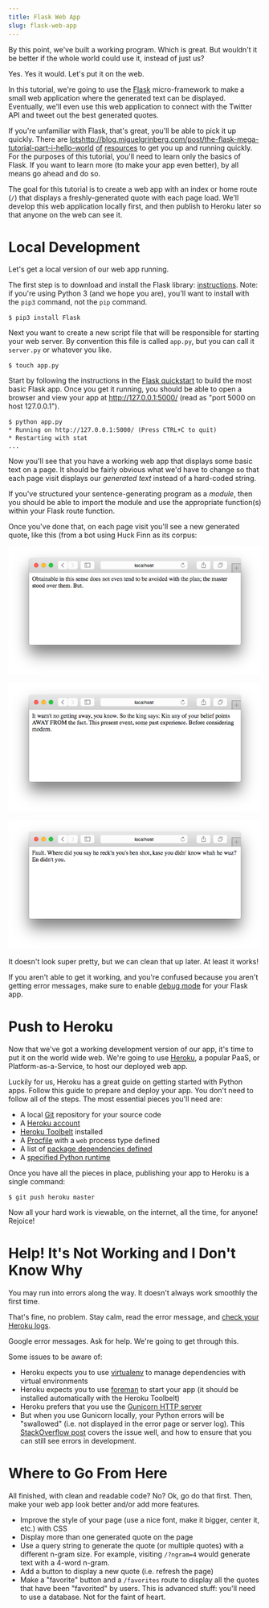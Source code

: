 ```yaml
---
title: Flask Web App
slug: flask-web-app
---
```


By this point, we've built a working program. Which is great. But wouldn't it be better if the whole world could use it, instead of just us?

Yes. Yes it would.
Let's put it on the web.

In this tutorial, we're going to use the [Flask](http://flask.pocoo.org/) micro-framework to make a small web application where the generated text can be displayed. Eventually, we'll even use this web application to connect with the Twitter API and tweet out the best generated quotes.

If you're unfamiliar with Flask, that's great, you'll be able to pick it up quickly. There are [lots]()http://blog.miguelgrinberg.com/post/the-flask-mega-tutorial-part-i-hello-world [of](https://realpython.com/blog/python/flask-by-example-part-1-project-setup/) [resources](https://exploreflask.com/) to get you up and running quickly. For the purposes of this tutorial, you'll need to learn only the basics of Flask. If you want to learn more (to make your app even better), by all means go ahead and do so.

The goal for this tutorial is to create a web app with an index or home route (`/`) that displays a freshly-generated quote with each page load. We'll develop this web application locally first, and then publish to Heroku later so that anyone on the web can see it.

Local Development
==
Let's get a local version of our web app running.

The first step is to download and install the Flask library: [instructions](http://flask.pocoo.org/docs/0.10/installation/). Note: if you're using Python 3 (and we hope you are), you'll want to install with the `pip3` command, not the `pip` command.

	$ pip3 install Flask

Next you want to create a new script file that will be responsible for starting your web server. By convention this file is called `app.py`, but you can call it `server.py` or whatever you like.

	$ touch app.py

Start by following the instructions in the [Flask quickstart](http://flask.pocoo.org/docs/0.10/quickstart/) to build the most basic Flask app. Once you get it running, you should be able to open a browser and view your app at http://127.0.0.1:5000/ (read as "port 5000 on host 127.0.0.1").

	$ python app.py
	* Running on http://127.0.0.1:5000/ (Press CTRL+C to quit)
	* Restarting with stat
	...

Now you'll see that you have a working web app that displays some basic text on a page. It should be fairly obvious what we'd have to change so that each page visit displays our *generated text* instead of a hard-coded string.

If you've structured your sentence-generating program as a *module*, then you should be able to import the module and use the appropriate function(s) within your Flask route function.

Once you've done that, on each page visit you'll see a new generated quote, like this (from a bot using Huck Finn as its corpus:

![Huck Finn Demo Text](huckFinnDemo1.png)

![Huck Finn Demo Text](huckFinnDemo2.png)

![Huck Finn Demo Text](huckFinnDemo3.png)

It doesn't look super pretty, but we can clean that up later. At least it works!

If you aren't able to get it working, and you're confused because you aren't getting error messages, make sure to enable [debug mode](http://flask.pocoo.org/docs/0.10/quickstart/#debug-mode) for your Flask app.

Push to Heroku
==
Now that we've got a working development version of our app, it's time to put it on the world wide web. We're going to use [Heroku](https://www.heroku.com/), a popular PaaS, or Platform-as-a-Service, to host our deployed web app.

Luckily for us, Heroku has a great guide on getting started with Python apps. Follow this guide to prepare and deploy your app. You don't need to follow all of the steps. The most essential pieces you'll need are:

* A local [Git](https://git-scm.com/) repository for your source code
* A [Heroku account](https://signup.heroku.com/www-home-top)
* [Heroku Toolbelt](https://toolbelt.heroku.com/) installed
* A [Procfile](https://devcenter.heroku.com/articles/procfile) with a `web` process type defined
* A list of [package dependencies defined](https://devcenter.heroku.com/articles/getting-started-with-python#declare-app-dependencies)
* A [specified Python runtime](https://devcenter.heroku.com/articles/python-runtimes)

Once you have all the pieces in place, publishing your app to Heroku is a single command:

	$ git push heroku master

Now all your hard work is viewable, on the internet, all the time, for anyone! Rejoice!

Help! It's Not Working and I Don't Know Why
==
You may run into errors along the way. It doesn't always work smoothly the first time.

That's fine, no problem. Stay calm, read the error message, and [check your Heroku logs](https://devcenter.heroku.com/articles/getting-started-with-python#view-logs).

Google error messages. Ask for help. We're going to get through this.

Some issues to be aware of:
* Heroku expects you to use [virtualenv](https://virtualenv.pypa.io/en/latest/) to manage dependencies with virtual environments
* Heroku expects you to use [foreman](http://ddollar.github.io/foreman/) to start your app (it should be installed automatically with the Heroku Toolbelt)
* Heroku prefers that you use the [Gunicorn HTTP server](http://gunicorn.org/)
* But when you use Gunicorn locally, your Python errors will be "swallowed" (i.e. not displayed in the error page or server log). This [StackOverflow post](http://stackoverflow.com/questions/8950674/debugging-a-flask-app-running-in-gunicorn) covers the issue well, and how to ensure that you can still see errors in development.

Where to Go From Here
==
All finished, with clean and readable code? No? Ok, go do that first. Then, make your web app look better and/or add more features.

* Improve the style of your page (use a nice font, make it bigger, center it, etc.) with CSS
* Display more than one generated quote on the page
* Use a query string to generate the quote (or multiple quotes) with a different n-gram size. For example, visiting `/?ngram=4` would generate text with a 4-word n-gram.
* Add a button to display a new quote (i.e. refresh the page)
* Make a "favorite" button and a `/favorites` route to display all the quotes that have been "favorited" by users. This is advanced stuff: you'll need to use a database. Not for the faint of heart.

